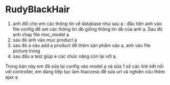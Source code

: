 # RudyBlackHair

1. anh đổi cho em các thông tin về database như sau ạ : 
đầu tiên anh vào file config để set các thông tin db giống thông tin db của anh ạ. 
Sau đó anh chạy file mvc_model ạ 
2. sau đó anh vào mục product ạ 
3. sau đó a vào add a product để thêm sản phẩm vào ạ, anh vào file picture trong 
4. sau đấu a test giúp e các chức năng còn lại với ạ.

Trong bản này em đã sửa lại config vào model ạ và sửa 1 số các link kết nối với controller, em đang tiếp tục làm htaccess để sửa url và nghiên cứu thêm ajax ạ 

